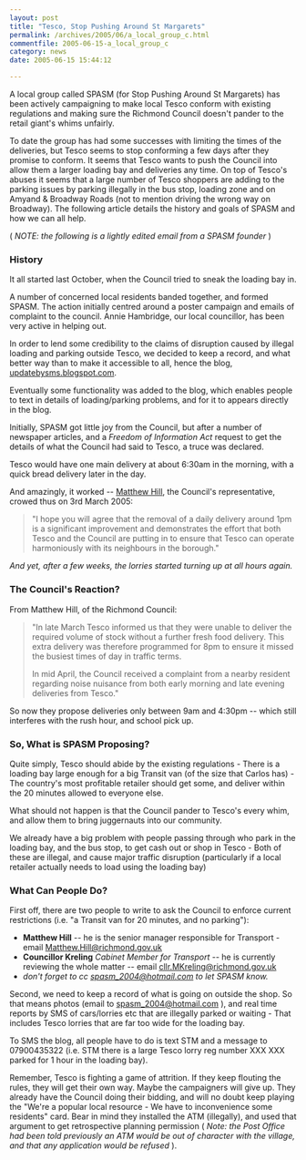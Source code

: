 ```yaml
---
layout: post
title: "Tesco, Stop Pushing Around St Margarets"
permalink: /archives/2005/06/a_local_group_c.html
commentfile: 2005-06-15-a_local_group_c
category: news
date: 2005-06-15 15:44:12

---
```


A local group called SPASM (for Stop Pushing Around St Margarets) has been actively campaigning to make local Tesco conform with existing regulations and making sure the Richmond Council doesn't pander to the retail giant's whims unfairly.

To date the group has had some successes with limiting the times of the deliveries, but Tesco seems to stop conforming a few days after they promise to conform. It seems that Tesco wants to push the Council into allow them a larger loading bay and deliveries any time. On top of Tesco's abuses it seems that a large number of Tesco shoppers are adding to the parking issues by parking illegally in the bus stop, loading zone and on Amyand & Broadway Roads (not to mention driving the wrong way on Broadway). The following article details the history and goals of SPASM and how we can all help.

( *NOTE: the following is a lightly edited email from a SPASM founder* )

### History

It all started last October, when the Council tried to sneak the loading bay in.

A number of concerned local residents banded together, and formed SPASM. The action initially centred around a poster campaign and emails of complaint to the council. Annie Hambridge, our local councillor, has been very active in helping out.

In order to lend some credibility to the claims of disruption caused by illegal loading and parking outside Tesco, we decided to keep a record, and what better way than to make it accessible to all, hence the blog, [updatebysms.blogspot.com](http://updatebysms.blogspot.com).

Eventually some functionality was added to the blog, which enables people to text in details of loading/parking problems, and for it to appears directly in the blog.

Initially, SPASM got little joy from the Council, but after a number of newspaper articles, and a *Freedom of Information Act* request to get the details of what the Council had said to Tesco, a truce was declared.

Tesco would have one main delivery at about 6:30am in the morning, with a quick bread delivery later in the day.

And amazingly, it worked -- [Matthew Hill](mailto:Matthew.Hill@richmond.gov.uk), the Council's representative, crowed thus on 3rd March 2005:

> "I hope you will agree that the removal of a daily delivery around 1pm is a significant improvement and demonstrates the effort that both Tesco and the Council are putting in to ensure that Tesco can operate harmoniously with its neighbours in the borough."

*And yet, after a few weeks, the lorries started turning up at all hours again.*

### The Council's Reaction?

From Matthew Hill, of the Richmond Council:

> "In late March Tesco informed us that they were unable to deliver the required volume of stock without a further fresh food delivery. This extra delivery was therefore programmed for 8pm to ensure it missed the busiest times of day in traffic terms.
> 
>  In mid April, the Council received a complaint from a nearby resident regarding noise nuisance from both early morning and late evening deliveries from Tesco."
> 
 So now they propose deliveries only between 9am and 4:30pm -- which still interferes with the rush hour, and school pick up.

### So, What is SPASM Proposing?

Quite simply, Tesco should abide by the existing regulations - There is a loading bay large enough for a big Transit van (of the size that Carlos has) - The country's most profitable retailer should get some, and deliver within the 20 minutes allowed to everyone else.

What should not happen is that the Council pander to Tesco's every whim, and allow them to bring juggernauts into our community.

We already have a big problem with people passing through who park in the loading bay, and the bus stop, to get cash out or shop in Tesco - Both of these are illegal, and cause major traffic disruption (particularly if a local retailer actually needs to load using the loading bay)

### What Can People Do?

First off, there are two people to write to ask the Council to enforce current restrictions (i.e. "a Transit van for 20 minutes, and no parking"):

-   **Matthew Hill** -- he is the senior manager responsible for Transport - email [Matthew.Hill@richmond.gov.uk](mailto:Matthew.Hill@richmond.gov.uk)
-   **Councillor Kreling** *Cabinet Member for Transport* -- he is currently reviewing the whole matter -- email [cllr.MKreling@richmond.gov.uk](mailto:cllr.MKreling@richmond.gov.uk)
-   *don't forget to cc <spasm_2004@hotmail.com> to let SPASM know.*

Second, we need to keep a record of what is going on outside the shop. So that means photos (email to <spasm_2004@hotmail.com> ), and real time reports by SMS of cars/lorries etc that are illegally parked or waiting - That includes Tesco lorries that are far too wide for the loading bay.

To SMS the blog, all people have to do is text STM and a message to 07900435322 (i.e. STM there is a large Tesco lorry reg number XXX XXX parked for 1 hour in the loading bay).

Remember, Tesco is fighting a game of attrition. If they keep flouting the rules, they will get their own way. Maybe the campaigners will give up. They already have the Council doing their bidding, and will no doubt keep playing the "We're a popular local resource - We have to inconvenience some residents" card. Bear in mind they installed the ATM (illegally), and used that argument to get retrospective planning permission ( *Note: the Post Office had been told previously an ATM would be out of character with the village, and that any application would be refused* ).
